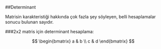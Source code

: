 ##Determinant

Matrisin karakteristiği hakkında çok fazla şey söyleyen, belli hesaplamalar sonucu bulunan sayıdır.

###2x2 matris için determinant hesaplama:

$$
\begin{bmatrix}
a & b \\
c & d
\end{bmatrix}
$$
